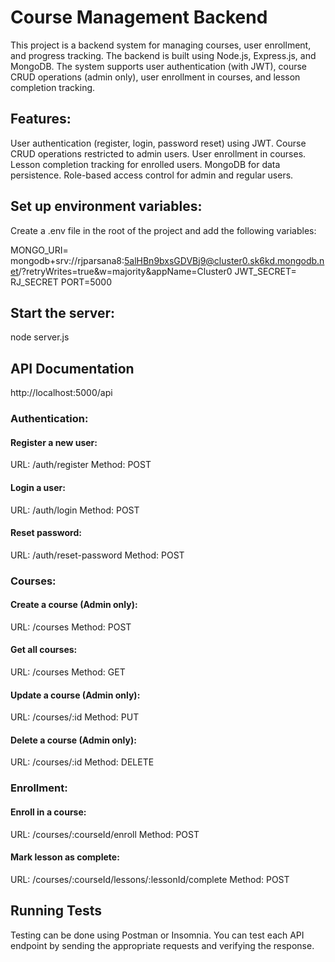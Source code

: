 # Course Management Backend
This project is a backend system for managing courses, user enrollment, and progress tracking. The backend is built using Node.js, Express.js, and MongoDB. The system supports user authentication (with JWT), course CRUD operations (admin only), user enrollment in courses, and lesson completion tracking.

## Features:
User authentication (register, login, password reset) using JWT.
Course CRUD operations restricted to admin users.
User enrollment in courses.
Lesson completion tracking for enrolled users.
MongoDB for data persistence.
Role-based access control for admin and regular users.

## Set up environment variables:
Create a .env file in the root of the project and add the following variables:

MONGO_URI= mongodb+srv://rjparsana8:5alHBn9bxsGDVBj9@cluster0.sk6kd.mongodb.net/?retryWrites=true&w=majority&appName=Cluster0
JWT_SECRET= RJ_SECRET
PORT=5000

## Start the server:
node server.js

## API Documentation

http://localhost:5000/api

### Authentication:
#### Register a new user:
URL: /auth/register
Method: POST

#### Login a user:
URL: /auth/login
Method: POST

#### Reset password:
URL: /auth/reset-password
Method: POST

### Courses:
#### Create a course (Admin only):
URL: /courses
Method: POST

#### Get all courses:
URL: /courses
Method: GET

#### Update a course (Admin only):
URL: /courses/:id
Method: PUT

#### Delete a course (Admin only):
URL: /courses/:id
Method: DELETE

### Enrollment:
#### Enroll in a course:
URL: /courses/:courseId/enroll
Method: POST

#### Mark lesson as complete:
URL: /courses/:courseId/lessons/:lessonId/complete
Method: POST

## Running Tests
Testing can be done using Postman or Insomnia. You can test each API endpoint by sending the appropriate requests and verifying the response.
